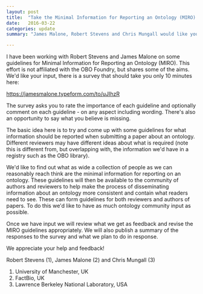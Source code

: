 ```yaml
---
layout: post
title:  "Take the Minimal Information for Reporting an Ontology (MIRO) Survey!"
date:   2016-03-22
categories: update
summary: "James Malone, Robert Stevens and Chris Mungall would like you to take a survey on the importance of a set of guidelines for reporting on ontologies"

---
```


I have been working with Robert Stevens and James Malone on some
guidelines for Minimal Information for Reporting an Ontology
(MIRO). This effort is not affiliated with the OBO Foundry, but shares
some of the aims.  We'd like your input, there is a survey that should
take you only 10 minutes here:

https://jamesmalone.typeform.com/to/uJIhzR

The survey asks you to rate the importance of each guideline and
optionally comment on each guideline - on any aspect including wording.
There's also an opportunity to say what you believe is missing.

The basic idea here is to try and come up with some guidelines for what
information should be reported when submitting a paper about an
ontology. Different reviewers may have different ideas about what is
required (note this is different from, but overlapping with, the
information we'd have in a registry such as the OBO library).

We'd like to find out what as wide a collection of people as we can
reasonably reach think are the minimal information for reporting on an
ontology. These guidelines will then be available to the community of
authors and reviewers  to help make the process of disseminating
information about an ontology more consistent and contain what readers
need to see. These can form guidelines for both reviewers and authors of
papers. To do this we'd like to have as much ontology community input as
possible.

Once we have input we will review what we get as feedback and revise the
MIRO guidelines appropriately. We will also publish a summary of the
responses to the survey and what we plan to do in response.

We appreciate your help and feedback!

Robert Stevens (1), James Malone (2) and Chris Mungall (3)

 1. University of Manchester, UK
 2. FactBio, UK
 3. Lawrence Berkeley National Laboratory, USA

